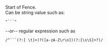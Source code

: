 Start of Fence.  
Can be string value such as:

    "```"

--or-- regular expression such as

    /^```(?:[ \t]+)?([a-zA-Z\r\n])(?:[\s\S]+?)/  
